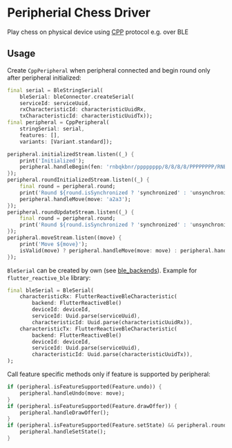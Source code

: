 # Peripherial Chess Driver

Play chess on physical device using [CPP](https://github.com/vovagorodok/chess_peripheral_protocol) protocol
e.g. over BLE

## Usage
Create `CppPeripheral` when peripheral connected and begin round only after peripheral initialized:
```dart
final serial = BleStringSerial(
    bleSerial: bleConnector.createSerial(
    serviceId: serviceUuid,
    rxCharacteristicId: characteristicUuidRx,
    txCharacteristicId: characteristicUuidTx));
final peripheral = CppPeripheral(
    stringSerial: serial,
    features: [],
    variants: [Variant.standard]);

peripheral.initializedStream.listen((_) {
    print('Initialized');
    peripheral.handleBegin(fen: 'rnbqkbnr/pppppppp/8/8/8/8/PPPPPPPP/RNBQKBNR w KQkq - 0 1');
});
peripheral.roundInitializedStream.listen((_) {
    final round = peripheral.round;
    print('Round ${round.isSynchronized ? 'synchronized' : 'unsynchronized'} ${round.fen}');
    peripheral.handleMove(move: 'a2a3');
});
peripheral.roundUpdateStream.listen((_) {
    final round = peripheral.round;
    print('Round ${round.isSynchronized ? 'synchronized' : 'unsynchronized'} ${round.fen}');
});
peripheral.moveStream.listen((move) {
    print('Move ${move}');
    isValid(move) ? peripheral.handleMove(move: move) : peripheral.handleReject();
});
```

`BleSerial` can be created by own (see [ble_backends](https://github.com/vovagorodok/ble_backends/tree/main/packages)). Example for `flutter_reactive_ble` library:
```dart
final bleSerial = BleSerial(
    characteristicRx: FlutterReactiveBleCharacteristic(
        backend: FlutterReactiveBle()
        deviceId: deviceId,
        serviceId: Uuid.parse(serviceUuid),
        characteristicId: Uuid.parse(characteristicUuidRx)),
    characteristicTx: FlutterReactiveBleCharacteristic(
        backend: FlutterReactiveBle()
        deviceId: deviceId,
        serviceId: Uuid.parse(serviceUuid),
        characteristicId: Uuid.parse(characteristicUuidTx)),
);
```

Call feature specific methods only if feature is supported by peripheral:
```dart
if (peripheral.isFeatureSupported(Feature.undo)) {
    peripheral.handleUndo(move: move);
}
if (peripheral.isFeatureSupported(Feature.drawOffer)) {
    peripheral.handleDrawOffer();
}
if (peripheral.isFeatureSupported(Feature.setState) && peripheral.round.isStateSetible) {
    peripheral.handleSetState();
}
```
